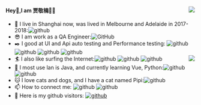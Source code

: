 <!--
**Jia-Jingnan/Jia-Jingnan** is a ✨ _special_ ✨ repository because its `README.md` (this file) appears on your GitHub profile.

Here are some ideas to get you started:

- 🔭 I’m currently working on ...
- 🌱 I’m currently learning ...
- 👯 I’m looking to collaborate on ...
- 🤔 I’m looking for help with ...
- 💬 Ask me about ...
- 📫 How to reach me: ...
- 😄 Pronouns: ...
- ⚡ Fun fact: ...
-->
#### <img align="right" src="https://github-readme-stats.vercel.app/api?username=Jia-Jingnan&show_icons=true&text_color=718096&bg_color=ffffff&hide_title=true&theme=flag-india"/>Hey👋,I am 贾敬楠👨‍💻

- 🔭 I live in Shanghai now, was lived in Melbourne and  Adelaide in 2017-2018:<img src="https://img.shields.io/badge/live-Shanghai | MEL | ADE-red.svg" alt="github">
- 😎 I am work as a QA Engineer:<img src="https://img.shields.io/badge/work-QA Engineer-yellowgreen.svg" alt="GitHub">
- ✒️ I good at UI and Api auto testing and Performance testing: <img src="https://img.shields.io/badge/ui test framework- Chadstone-7ab.svg" alt="github"> <img src="https://img.shields.io/badge/api test framework- Ashford-5cd" alt="github"> <img src="https://img.shields.io/badge/api test platform- YouTest-blue" alt="github">  <img src="https://img.shields.io/badge/performance test- Apache JMeter | Loadrunner-9ab" alt="github">
- 🏄 I also like surfing the Internet:<img align="right" src="https://github-readme-stats.vercel.app/api/top-langs/?username=Jia-Jingnan&layout=compact" /><img src="https://img.shields.io/badge/music - QQ音乐 | 网易云音乐-important.svg" alt="github"> <img src="https://img.shields.io/badge/vedio - bilibili-8fc.svg" alt="github"> <img src="https://img.shields.io/badge/program - Github-8cf.svg" alt="github">
- 🎥 I most use lan is Java, and currently learning Vue, Python:<img src="https://img.shields.io/badge/most use - Java-critical.svg" alt="github"> <img src="https://img.shields.io/badge/learning - Vue | Go-9cf.svg" alt="github">
- :cat: I love cats and dogs, and I have a cat named Pipi:<img src="https://img.shields.io/badge/buddy - Pipi-9fc.svg" alt="github">
- 📫 How to connect me: <img src="https://img.shields.io/badge/Weixin - JingnanSJ-orange.svg" alt="github"> <img src="https://img.shields.io/badge/Email - jingnanjia@qq.com-9de.svg" alt="github">
- 🌱 Here is my github visitors: <a href="https://github.com/Jia-Jingnan"><img src="https://visitor-badge.glitch.me/badge?page_id=Jia-Jingnan.Jia-Jingnan" alt="github"></a>
